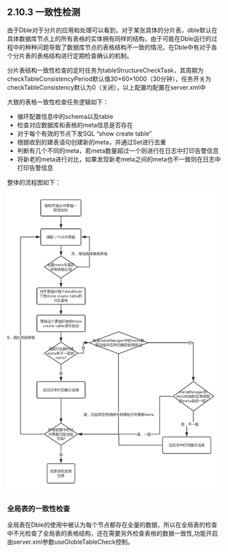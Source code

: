 ## 2.10.3 一致性检测
由于Dble对于分片的应用和处理可以看到，对于某张具体的分片表，dble默认在具体数据库节点上的所有表格的实体拥有同样的结构，由于可能在Dble运行的过程中的种种问题导致了数据库节点的表格结构不一致的情况，在Dble中有对于各个分片表的表格结构进行定期检查确认的机制。

分片表结构一致性检查的定时任务为tableStructureCheckTask，其周期为checkTableConsistencyPeriod默认值30×60×1000（30分钟），任务开关为checkTableConsistency默认为0（关闭），以上配置均配置在server.xml中

大致的表格一致性检查任务逻辑如下：

+ 循环配置信息中的schema以及table
+ 检查对应数据库和表格的meta信息是否存在
+ 对于每个有效的节点下发SQL “show create table”
+ 根据收到的建表语句创建新的meta，并通过Set进行去重
+ 判断有几个不同的meta，若meta数量超过一个则进行在日志中打印告警信息
+ 将新老的meta进行对比，如果发现新老meta之间的meta也不一致则在日志中打印告警信息  

整体的流程图如下：  
![一致性检测](../pic/2.10.3_consistency_check.png)
	   
### 全局表的一致性检查
全局表在Dble的使用中被认为每个节点都存在全量的数据，所以在全局表的检查中不光检查了全局表的表格结构，还在需要另外检查表格的数据一致性,功能开启由server.xml参数useGlobleTableCheck控制。  